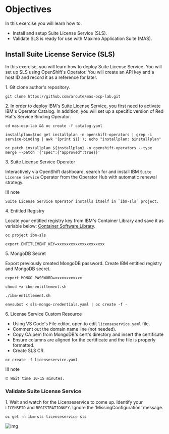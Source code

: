 # Objectives
In this exercise you will learn how to:

*  Install and setup Suite License Service (SLS).
*  Validate SLS is ready for use with Maximo Application Suite (MAS).

## Install Suite License Service (SLS)

In this exercise, you will learn how to deploy Suite License Service. You will set up SLS using OpenShift's Operator. You will create an API key and a host ID and record it as a reference for later.

1\. Git clone author's repository.

```shell
git clone https://github.com/aroute/mas-ocp-lab.git
```

2\. In order to deploy IBM's Suite License Service, you first need to activate IBM's Operator Catalog. In addition, you will set up a specific version of Red Hat's Service Binding Operator.

```shell
cd mas-ocp-lab && oc create -f catalog.yaml
```
```shell
installplan=$(oc get installplan -n openshift-operators | grep -i service-binding | awk '{print $1}'); echo "installplan: $installplan"
```
```shell
oc patch installplan ${installplan} -n openshift-operators --type merge --patch '{"spec":{"approved":true}}'
```

3\. Suite License Service Operator

Interactively via OpenShift dashboard, search for and install IBM `Suite License Service` Operator from the Operator Hub with automatic renewal strategy. 

!!! note

    Suite License Service Operator installs itself in `ibm-sls` project.


4\. Entitled Registry

Locate your entitled registry key from IBM's Container Library and save it as variable below: [Container Software Library](https://myibm.ibm.com/products-services/containerlibrary).

```shell
oc project ibm-sls
```
```shell
export ENTITLEMENT_KEY=xxxxxxxxxxxxxxxxxxxxx
```

5\. MongoDB Secret

Export previously created MongoDB password. Create IBM entitled registry and MongoDB secret.

```shell
export MONGO_PASSWORD=xxxxxxxxxxxx
```
```shell
chmod +x ibm-entitlement.sh
```
```shell
./ibm-entitlement.sh
```
```shell
envsubst < sls-mongo-credentials.yaml | oc create -f -
```

6\. License Service Custom Resource

- Using VS Code's File editor, open to edit `licenseservice.yaml` file.
- Comment out the domain name line (not needed).
- Copy CA.pem from MongoDB's cert's directory and insert the certificate
- Ensure columns are aligned for the certificate and the file is properly formatted. 
- Create SLS CR.

```shell
oc create -f licenseservice.yaml
```

!!! note

    ⏰ Wait time 10-15 minutes.

### Validate Suite License Service

1\. Wait and watch for the Licenseservice to come up. Identify your `LICENSEID` and `REGISTRATIONKEY`. Ignore the 'MissingConfiguration' message.

```shell
oc get -n ibm-sls licenseservice sls
```

![img](/img/ocp_8.6/sls-verify-01.png)